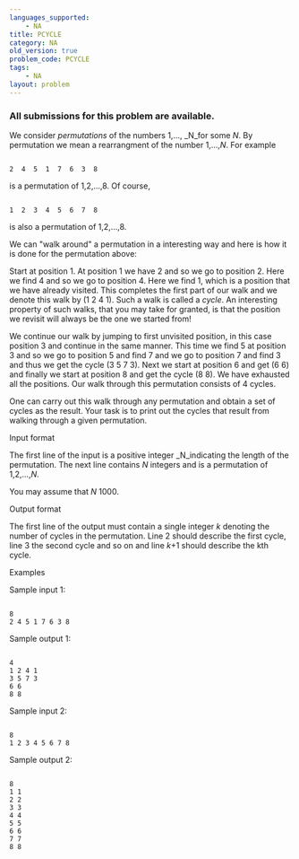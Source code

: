 ```yaml
---
languages_supported:
    - NA
title: PCYCLE
category: NA
old_version: true
problem_code: PCYCLE
tags:
    - NA
layout: problem
---
```

###  All submissions for this problem are available. 

 We consider _permutations_ of the numbers 1,..., _N_for some _N_. By permutation we mean a rearrangment of the number 1,...,_N_. For example

```

2  4  5  1  7  6  3  8

```
 is a permutation of 1,2,...,8. Of course,

```

1  2  3  4  5  6  7  8

```
 is also a permutation of 1,2,...,8.

 We can "walk around" a permutation in a interesting way and here is how it is done for the permutation above:

 Start at position 1. At position 1 we have 2 and so we go to position 2. Here we find 4 and so we go to position 4. Here we find 1, which is a position that we have already visited. This completes the first part of our walk and we denote this walk by (1 2 4 1). Such a walk is called a _cycle_. An interesting property of such walks, that you may take for granted, is that the position we revisit will always be the one we started from!

 We continue our walk by jumping to first unvisited position, in this case position 3 and continue in the same manner. This time we find 5 at position 3 and so we go to position 5 and find 7 and we go to position 7 and find 3 and thus we get the cycle (3 5 7 3). Next we start at position 6 and get (6 6) and finally we start at position 8 and get the cycle (8 8). We have exhausted all the positions. Our walk through this permutation consists of 4 cycles.

 One can carry out this walk through any permutation and obtain a set of cycles as the result. Your task is to print out the cycles that result from walking through a given permutation.

Input format

 The first line of the input is a positive integer _N_indicating the length of the permutation. The next line contains _N_ integers and is a permutation of 1,2,...,_N_.

 You may assume that _N_ 1000.

Output format

 The first line of the output must contain a single integer _k_ denoting the number of cycles in the permutation. Line 2 should describe the first cycle, line 3 the second cycle and so on and line _k_+1 should describe the kth cycle.

Examples

Sample input 1:

```

8
2 4 5 1 7 6 3 8

```
Sample output 1:

```

4
1 2 4 1
3 5 7 3
6 6
8 8 

```
Sample input 2:

```

8
1 2 3 4 5 6 7 8

```
Sample output 2:

```

8
1 1
2 2
3 3
4 4
5 5
6 6
7 7
8 8

```